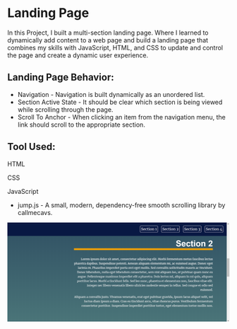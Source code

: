# Landing Page

In this Project, I built a multi-section landing page. Where I learned to dynamically add content to a web page and build a landing page that combines my skills with JavaScript, HTML, and CSS to update and control the page and create a dynamic user experience.

## Landing Page Behavior:
* Navigation - Navigation is built dynamically as an unordered list.
* Section Active State - It should be clear which section is being viewed while scrolling through the page.
 * Scroll To Anchor - When clicking an item from the navigation menu, the link should scroll to the appropriate section.

## Tool Used:
HTML

CSS

JavaScript
  * jump.js - A small, modern, dependency-free smooth scrolling library by callmecavs.

![Picture of application](img/landing-page.png)
